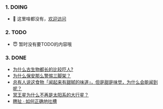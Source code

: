 ### 1. DOING
- 👋 这里啥都没有，[欢迎访问](https://fangler.github.io/)

### 2. TODO 
- 😇 暂时没有要TODO的内容哦

### 3. DONE
<!-- BLOG-POST-LIST:START -->
- [为什么古生物都长的比较吓人?](https://daily.zhihu.com/story/9762914)
- [为什么保安那么警惕三脚架？](https://daily.zhihu.com/story/9762915)
- [总有人说这食物「闻起来有甜腻的味道」，但是甜是味觉，为什么会能闻到呢？](https://daily.zhihu.com/story/9762982)
- [冥王星为什么不再是太阳系的大行星？](https://daily.zhihu.com/story/9762990)
- [瞎扯 · 如何正确地吐槽](https://daily.zhihu.com/story/9762935)
<!-- BLOG-POST-LIST:END -->
